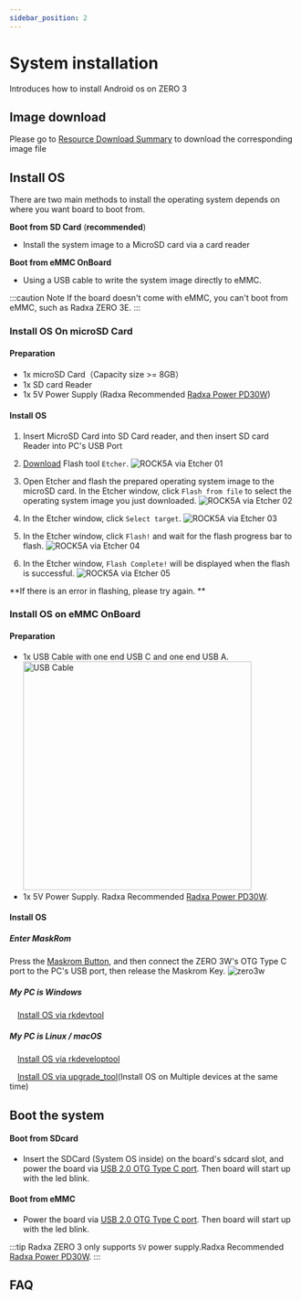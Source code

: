```yaml
---
sidebar_position: 2
---
```


# System installation

Introduces how to install Android os on ZERO 3

## Image download

Please go to [Resource Download Summary](/zero/zero3/other-os/android/download) to download the corresponding image file

## Install OS

There are two main methods to install the operating system depends on where you want board to boot from.

**Boot from SD Card** (**recommended**)

- Install the system image to a MicroSD card via a card reader

**Boot from eMMC OnBoard**

- Using a USB cable to write the system image directly to eMMC.

:::caution Note
If the board doesn't come with eMMC, you can't boot from eMMC, such as Radxa ZERO 3E.
:::

<Tabs queryString="install-method">
<TabItem value="install-os-on-microsd-card" label="Install OS on microSD card">

### Install OS On microSD Card

#### Preparation

- 1x microSD Card（Capacity size >= 8GB）
- 1x SD card Reader
- 1x 5V Power Supply (Radxa Recommended [Radxa Power PD30W](/accessories/pd_30w))

#### Install OS

1. Insert MicroSD Card into SD Card reader, and then insert SD card Reader into PC's USB Port

2. [Download](https://etcher.balena.io/) Flash tool `Etcher`.
   ![ROCK5A via Etcher 01](/img/rock5a/rock5a-etcher.webp)

3. Open Etcher and flash the prepared operating system image to the microSD card. In the Etcher window, click `Flash from file` to select the operating
   system image you just downloaded.
   ![ROCK5A via Etcher 02](/img/rock5a/rock5a-etcher-1.webp)

4. In the Etcher window, click `Select target`.
   ![ROCK5A via Etcher 03](/img/rock5a/rock5a-etcher-2.webp)

5. In the Etcher window, click `Flash!` and wait for the flash progress bar to flash.
   ![ROCK5A via Etcher 04](/img/rock5a/rock5a-etcher-3.webp)

6. In the Etcher window, `Flash Complete!` will be displayed when the flash is successful.
   ![ROCK5A via Etcher 05](/img/rock5a/rock5a-etcher-4.webp)

**If there is an error in flashing, please try again. **

</TabItem>

<TabItem value="install-os-on-emmc-onboard" label="Install OS on eMMC onboard">

### Install OS on eMMC OnBoard

#### Preparation

- 1x USB Cable with one end USB C and one end USB A.
  <img src="/img/common/usb-cable-usb-a-usb-c.webp" width = "400" alt="USB Cable"/>
- 1x 5V Power Supply. Radxa Recommended [Radxa Power PD30W](/accessories/pd_30w).

#### Install OS

##### Enter MaskRom

Press the [Maskrom Button](/zero/zero3/hardware-design/hardware-interface), and then connect the ZERO 3W's OTG Type C port to the PC's USB port, then release the Maskrom Key.
![zero3w](/img/zero/zero3/radxa_zero_3w.webp)

##### My PC is Windows

&emsp;[Install OS via rkdevtool](../../low-level-dev/rkdevtool)

##### My PC is Linux / macOS

&emsp;[Install OS via rkdeveloptool](../../low-level-dev/rkdeveloptool)

&emsp;[Install OS via upgrade_tool](../../low-level-dev/upgrade-tool)(Install OS on Multiple devices at the same time)

</TabItem>
</Tabs>

## Boot the system

#### Boot from SDcard

- Insert the SDCard (System OS inside) on the board's sdcard slot, and power the board via
  [USB 2.0 OTG Type C port](/zero/zero3/hardware-design/hardware-interface). Then board will start up with the led blink.

#### Boot from eMMC

- Power the board via [USB 2.0 OTG Type C port](/zero/zero3/hardware-design/hardware-interface). Then board will start up with the led blink.

:::tip
Radxa ZERO 3 only supports `5V` power supply.Radxa Recommended [Radxa Power PD30W](/accessories/pd_30w).
:::

## FAQ
